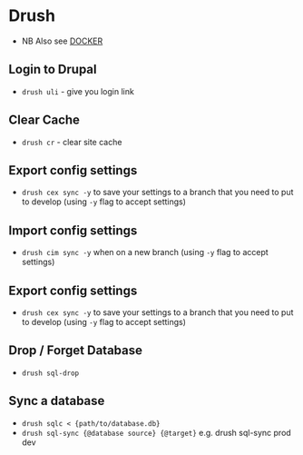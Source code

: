 # Drush

* NB Also see [DOCKER](/DOCKER/README.md)

## Login to Drupal
* `drush uli` - give you login link

## Clear Cache
* `drush cr` - clear site cache

## Export config settings
* `drush cex sync -y` to save your settings to a branch that you need to put to develop (using `-y` flag to accept settings)
## Import config settings
* `drush cim sync -y` when on a new branch (using `-y` flag to accept settings)

## Export config settings
* `drush cex sync -y` to save your settings to a branch that you need to put to develop (using `-y` flag to accept settings)

## Drop / Forget Database
* `drush sql-drop`

## Sync a database
* `drush sqlc < {path/to/database.db}`
* `drush sql-sync {@database source} {@target}` e.g. drush sql-sync prod dev